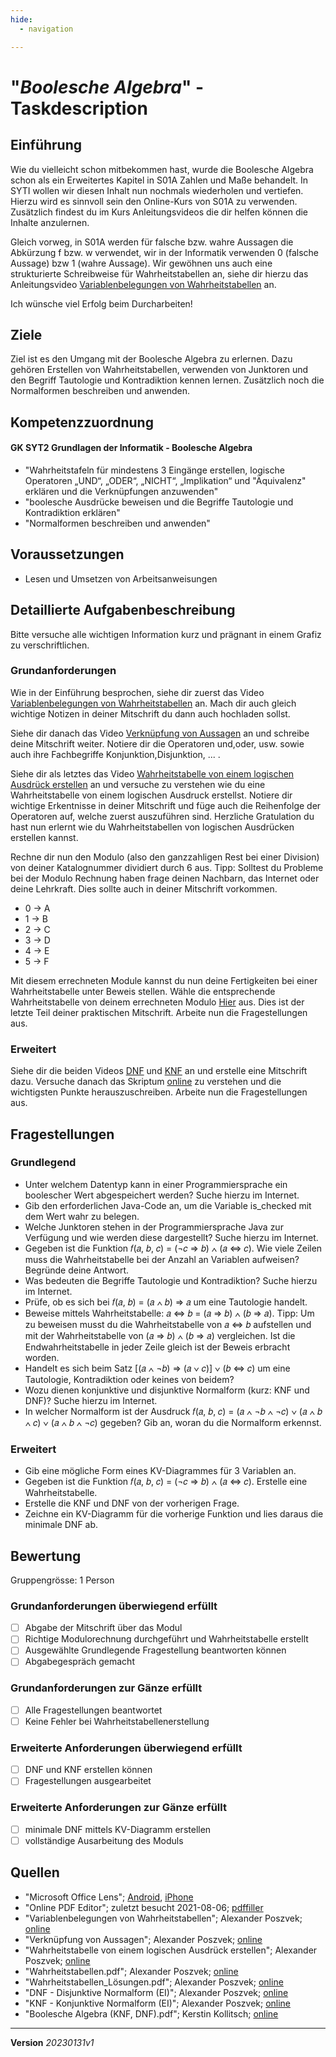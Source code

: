 ```yaml
---
hide:
  - navigation

---
```


# "*Boolesche Algebra*" - Taskdescription

## Einführung
Wie du vielleicht schon mitbekommen hast, wurde die Boolesche Algebra schon als ein Erweitertes Kapitel in S01A Zahlen und Maße behandelt. In SYTI wollen wir diesen Inhalt nun nochmals wiederholen und vertiefen. Hierzu wird es sinnvoll sein den Online-Kurs von S01A zu verwenden. Zusätzlich findest du im Kurs Anleitungsvideos die dir helfen können die Inhalte anzulernen.

Gleich vorweg, in S01A werden für falsche bzw. wahre Aussagen die Abkürzung f bzw. w verwendet, wir in der Informatik verwenden 0 (falsche Aussage) bzw 1 (wahre Aussage). Wir gewöhnen uns auch eine strukturierte Schreibweise für Wahrheitstabellen an, siehe dir hierzu das Anleitungsvideo [Variablenbelegungen von Wahrheitstabellen](https://elearning.tgm.ac.at/pluginfile.php/67773/mod_page/content/2/Variablenbelegung%20Wahrheitstabelle.mp4) an. 

Ich wünsche viel Erfolg beim Durcharbeiten!

## Ziele
Ziel ist es den Umgang mit der Boolesche Algebra zu erlernen. Dazu gehören Erstellen von Wahrheitstabellen, verwenden von Junktoren und den Begriff Tautologie und Kontradiktion kennen lernen. Zusätzlich noch die Normalformen beschreiben und anwenden.

## Kompetenzzuordnung

#### GK SYT2 Grundlagen der Informatik - Boolesche Algebra

* "Wahrheitstafeln für mindestens 3 Eingänge erstellen, logische Operatoren „UND“, „ODER“, „NICHT“, „Implikation“ und "Äquivalenz" erklären und die Verknüpfungen anzuwenden"
* "boolesche Ausdrücke beweisen und die Begriffe Tautologie und Kontradiktion erklären"
* "Normalformen beschreiben und anwenden"


## Voraussetzungen

* Lesen und Umsetzen von Arbeitsanweisungen

## Detaillierte Aufgabenbeschreibung
Bitte versuche alle wichtigen Information kurz und prägnant in einem Grafiz zu verschriftlichen.

### Grundanforderungen

Wie in der Einführung besprochen, siehe dir zuerst das Video [Variablenbelegungen von Wahrheitstabellen](https://elearning.tgm.ac.at/pluginfile.php/67773/mod_page/content/2/Variablenbelegung%20Wahrheitstabelle.mp4) an. Mach dir auch gleich wichtige Notizen in deiner Mitschrift du dann auch hochladen sollst.

Siehe dir danach das Video [Verknüpfung von Aussagen](https://elearning.tgm.ac.at/pluginfile.php/67773/mod_page/content/2/Verkn%C3%BCpfung%20von%20Aussagen.mp4) an und schreibe deine Mitschrift weiter. Notiere dir die Operatoren und,oder, usw. sowie auch ihre Fachbegriffe Konjunktion,Disjunktion, ... .

Siehe dir als letztes das Video [Wahrheitstabelle von einem logischen Ausdrück erstellen](https://elearning.tgm.ac.at/pluginfile.php/67773/mod_page/content/2/Wahrheitstabelle%20erstellen.mp4) an und versuche zu verstehen wie du eine Wahrheitstabelle von einem logischen Ausdruck erstellst. Notiere dir wichtige Erkentnisse in deiner Mitschrift und füge auch die Reihenfolge der Operatoren auf, welche zuerst auszuführen sind. Herzliche Gratulation du hast nun erlernt wie du Wahrheitstabellen von logischen Ausdrücken erstellen kannst. 

Rechne dir nun den Modulo (also den ganzzahligen Rest bei einer Division) von deiner Katalognummer dividiert durch 6 aus. 
Tipp: Solltest du Probleme bei der Modulo Rechnung haben frage deinen Nachbarn, das Internet oder deine Lehrkraft. Dies sollte auch in deiner Mitschrift vorkommen.  

* 0 -> A  
* 1 -> B  
* 2 -> C  
* 3 -> D  
* 4 -> E  
* 5 -> F  

Mit diesem errechneten Module kannst du nun deine Fertigkeiten bei einer Wahrheitstabelle unter Beweis stellen. Wähle die entsprechende Wahrheitstabelle von deinem errechneten Modulo [Hier](https://github.com/TGM-HIT/insy-exercises/blob/main/docs/grundlagenDerInformatik_/sem02_BoolscheAlgebra/Wahrheitstabellen.pdf) aus. Dies ist der letzte Teil deiner praktischen Mitschrift. Arbeite nun die Fragestellungen aus.

### Erweitert

Siehe dir die beiden Videos [DNF](https://elearning.tgm.ac.at/pluginfile.php/67773/mod_page/content/3/DNF.mp4) und [KNF](https://elearning.tgm.ac.at/pluginfile.php/67773/mod_page/content/3/KNF.mp4) an und erstelle eine Mitschrift dazu. Versuche danach das Skriptum [online](https://github.com/TGM-HIT/insy-exercises/blob/main/docs/grundlagenDerInformatik_/sem02_BoolscheAlgebra/BoolscheAlgebra(KNF,DNF).pdf) zu verstehen und die wichtigsten Punkte herauszuschreiben. Arbeite nun die Fragestellungen aus.


## Fragestellungen

### Grundlegend

* Unter welchem Datentyp kann in einer Programmiersprache ein boolescher Wert abgespeichert werden? Suche hierzu im Internet.
* Gib den erforderlichen Java-Code an, um die Variable is_checked mit dem Wert wahr zu belegen. 
* Welche Junktoren stehen in der Programmiersprache Java zur Verfügung und wie werden diese dargestellt? Suche hierzu im Internet.
* Gegeben ist die Funktion 𝑓(𝑎, 𝑏, 𝑐) = (¬𝑐 ⇒ 𝑏) ∧ (𝑎 ⇔ 𝑐). Wie viele Zeilen muss die Wahrheitstabelle bei der Anzahl an Variablen aufweisen? Begründe deine Antwort.
* Was bedeuten die Begriffe Tautologie und Kontradiktion? Suche hierzu im Internet.
* Prüfe, ob es sich bei 𝑓(𝑎, 𝑏) = (𝑎 ∧ 𝑏) ⇒ 𝑎 um eine Tautologie handelt.
* Beweise mittels Wahrheitstabelle: 𝑎 ⇔ 𝑏 = (𝑎 ⇒ 𝑏) ∧ (𝑏 ⇒ 𝑎). Tipp: Um zu beweisen musst du die Wahrheitstabelle von 𝑎 ⇔ 𝑏 aufstellen und mit der Wahrheitstabelle von (𝑎 ⇒ 𝑏) ∧ (𝑏 ⇒ 𝑎) vergleichen. Ist die Endwahrheitstabelle in jeder Zeile gleich ist der Beweis erbracht worden.
* Handelt es sich beim Satz [(𝑎 ∧ ¬𝑏) ⇒ (𝑎 ∨ 𝑐)] ∨ (𝑏 ⇔ 𝑐) um eine Tautologie, Kontradiktion oder keines von beidem?
* Wozu dienen konjunktive und disjunktive Normalform (kurz: KNF und DNF)? Suche hierzu im Internet.
* In welcher Normalform ist der Ausdruck 𝑓(𝑎, 𝑏, 𝑐) = (𝑎 ∧ ¬𝑏 ∧ ¬𝑐) ∨ (𝑎 ∧ 𝑏 ∧ 𝑐) ∨ (𝑎 ∧ 𝑏 ∧ ¬𝑐) gegeben? Gib an, woran du die Normalform erkennst.

### Erweitert

* Gib eine mögliche Form eines KV-Diagrammes für 3 Variablen an.
* Gegeben ist die Funktion 𝑓(𝑎, 𝑏, 𝑐) = (¬𝑐 ⇒ 𝑏) ∧ (𝑎 ⇔ 𝑐). Erstelle eine Wahrheitstabelle.
* Erstelle die KNF und DNF von der vorherigen Frage.
* Zeichne ein KV-Diagramm für die vorherige Funktion und lies daraus die minimale DNF ab.

## Bewertung
Gruppengrösse: 1 Person
### Grundanforderungen **überwiegend erfüllt**
- [ ] Abgabe der Mitschrift über das Modul
- [ ] Richtige Modulorechnung durchgeführt und Wahrheitstabelle erstellt
- [ ] Ausgewählte Grundlegende Fragestellung beantworten können
- [ ] Abgabegespräch gemacht
### Grundanforderungen **zur Gänze erfüllt**
- [ ] Alle Fragestellungen beantwortet
- [ ] Keine Fehler bei Wahrheitstabellenerstellung
### Erweiterte Anforderungen überwiegend erfüllt
- [ ] DNF und KNF erstellen können
- [ ] Fragestellungen ausgearbeitet
### Erweiterte Anforderungen zur Gänze erfüllt
- [ ] minimale DNF mittels KV-Diagramm erstellen
- [ ] vollständige Ausarbeitung des Moduls

## Quellen
* "Microsoft Office Lens";  [Android](https://play.google.com/store/apps/details?id=com.microsoft.office.officelens&hl=de_AT&gl=US), [iPhone](https://apps.apple.com/at/app/microsoft-office-lens-pdf-scan/id975925059)
* "Online PDF Editor"; zuletzt besucht 2021-08-06; [pdffiller](https://www.pdffiller.com/de/)
* "Variablenbelegungen von Wahrheitstabellen"; Alexander Poszvek; [online](https://elearning.tgm.ac.at/pluginfile.php/67773/mod_page/content/2/Variablenbelegung%20Wahrheitstabelle.mp4)
* "Verknüpfung von Aussagen"; Alexander Poszvek; [online](https://elearning.tgm.ac.at/pluginfile.php/67773/mod_page/content/2/Verkn%C3%BCpfung%20von%20Aussagen.mp4)
* "Wahrheitstabelle von einem logischen Ausdrück erstellen"; Alexander Poszvek; [online](https://elearning.tgm.ac.at/pluginfile.php/67773/mod_page/content/2/Wahrheitstabelle%20erstellen.mp4)
* "Wahrheitstabellen.pdf"; Alexander Poszvek; [online](https://github.com/TGM-HIT/insy-exercises/blob/main/docs/grundlagenDerInformatik_/sem02_BoolscheAlgebra/Wahrheitstabellen.pdf)
* "Wahrheitstabellen_Lösungen.pdf"; Alexander Poszvek; [online](https://github.com/TGM-HIT/insy-exercises/blob/main/docs/grundlagenDerInformatik_/sem02_BoolscheAlgebra/Wahrheitstabellen_Lösung.pdf)
* "DNF - Disjunktive Normalform (EI)"; Alexander Poszvek; [online](https://elearning.tgm.ac.at/pluginfile.php/67773/mod_page/content/3/DNF.mp4)
* "KNF - Konjunktive Normalform (EI)"; Alexander Poszvek; [online](https://elearning.tgm.ac.at/pluginfile.php/67773/mod_page/content/3/KNF.mp4)
* "Boolesche Algebra (KNF, DNF).pdf"; Kerstin Kollitsch; [online](https://github.com/TGM-HIT/insy-exercises/blob/main/docs/grundlagenDerInformatik_/sem02_BoolscheAlgebra/BoolscheAlgebra(KNF,DNF).pdf)

---
**Version** *20230131v1*
